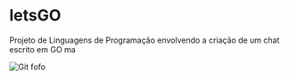 # letsGO
Projeto de Linguagens de Programação envolvendo a criação de um chat escrito em GO
ma

![Git fofo](https://www.naomesmo.com.br/wp-content/uploads/2015/06/cuteness.gif)